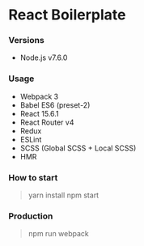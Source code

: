 # React Boilerplate

### Versions
* Node.js v7.6.0

### Usage
* Webpack 3
* Babel ES6 (preset-2)
* React 15.6.1
* React Router v4
* Redux
* ESLint
* SCSS (Global SCSS + Local SCSS)
* HMR

### How to start
> yarn install
> npm start

### Production
> npm run webpack